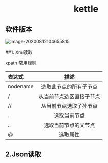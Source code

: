 # <center>kettle</center>

## 软件版本

![image-20200812104655815](E:\myProject\kettlePro\image-20200812104655815.png)

##1. Xml读取

xpath 常用规则

| 表达式   |           描述           |
| :------- | :----------------------: |
| nodename |  选取此节点的所有子节点  |
| /        | 从当前节点选区直接子节点 |
| //       |  从当前节点选取子孙节点  |
| .        |       选取当前节点       |
| ..       |   选取当前节点的父节点   |
| @        |         选取属性         |

## 2.Json读取